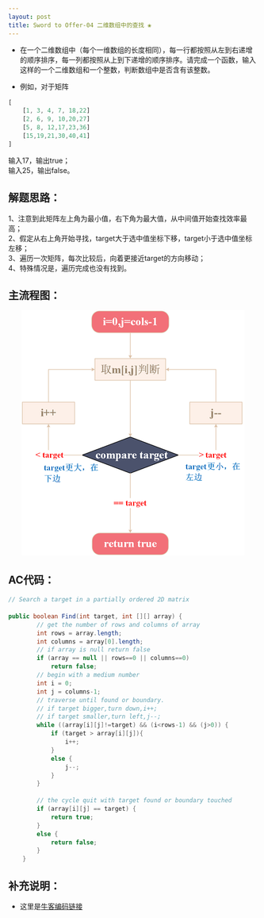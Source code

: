 ```yaml
---
layout: post
title: Sword to Offer-04 二维数组中的查找 ❀
---
```


* 在一个二维数组中（每个一维数组的长度相同），每一行都按照从左到右递增的顺序排序，每一列都按照从上到下递增的顺序排序。请完成一个函数，输入这样的一个二维数组和一个整数，判断数组中是否含有该整数。

* 例如，对于矩阵
```js
[
    [1, 3, 4, 7, 18,22]
    [2, 6, 9, 10,20,27]
    [5, 8, 12,17,23,36]
    [15,19,21,30,40,41]
]
```
输入17，输出true；  
输入25，输出false。

## 解题思路：

1、注意到此矩阵左上角为最小值，右下角为最大值，从中间值开始查找效率最高；  
2、假定从右上角开始寻找，target大于选中值坐标下移，target小于选中值坐标左移；  
3、遍历一次矩阵，每次比较后，向着更接近target的方向移动；  
4、特殊情况是，遍历完成也没有找到。

## 主流程图：

<center>
    <img alt="An image" src="/assets/img/blog/sword-offer-04.png">
</center>


## AC代码：

```java
// Search a target in a partially ordered 2D matrix

public boolean Find(int target, int [][] array) {
        // get the number of rows and columns of array
        int rows = array.length;
        int columns = array[0].length;
        // if array is null return false
        if (array == null || rows==0 || columns==0)
            return false;
        // begin with a medium number
        int i = 0;
        int j = columns-1;
        // traverse until found or boundary.
        // if target bigger,turn down,i++;
        // if target smaller,turn left,j--;
        while ((array[i][j]!=target) && (i<rows-1) && (j>0)) {
            if (target > array[i][j]){
                i++;
            }
            else {
                j--;
            }
        }
        
        // the cycle quit with target found or boundary touched 
        if (array[i][j] == target) {
            return true;
        }
        else {
            return false;
        }
    }
```
## 补充说明：

* 这里是[牛客编码链接](https://www.nowcoder.com/practice/abc3fe2ce8e146608e868a70efebf62e?tpId=13&tqId=11154&tPage=1&rp=1&ru=/ta/coding-interviews&qru=/ta/coding-interviews/question-ranking)